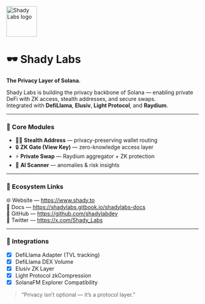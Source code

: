 <p align="left">
  <img src="https://www.shady.to/logo.png" width="80" alt="Shady Labs logo" />
</p>

# 🕶 Shady Labs  
**The Privacy Layer of Solana.**

Shady Labs is building the privacy backbone of Solana — enabling private DeFi with ZK access, stealth addresses, and secure swaps.  
Integrated with **DefiLlama**, **Elusiv**, **Light Protocol**, and **Raydium**.

---

### 🧩 Core Modules
- 🕵️‍♂️ **Stealth Address** — privacy-preserving wallet routing  
- 🔒 **ZK Gate (View Key)** — zero-knowledge access layer  
- ⚡ **Private Swap** — Raydium aggregator + ZK protection  
- 🧠 **AI Scanner** — anomalies & risk insights  

---

### 🔗 Ecosystem Links
🌐 Website — https://www.shady.to  
📘 Docs — https://shadylabs.gitbook.io/shadylabs-docs  
🐙 GitHub — https://github.com/shadylabdev  
💬 Twitter — https://x.com/Shady_Labs  

---

### 🦙 Integrations
- [x] DefiLlama Adapter (TVL tracking)  
- [x] DefiLlama DEX Volume  
- [x] Elusiv ZK Layer  
- [x] Light Protocol zkCompression  
- [x] SolanaFM Explorer Compatibility  

> “Privacy isn’t optional — it’s a protocol layer.”
